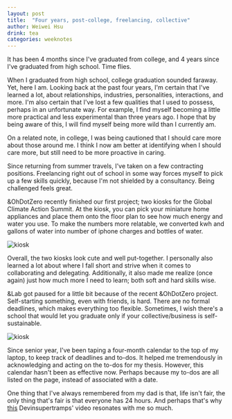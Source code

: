 ```yaml
---
layout: post
title:  "Four years, post-college, freelancing, collective"
author: Weiwei Hsu
drink: tea
categories: weeknotes
---
```


It has been 4 months since I've graduated from college, and 4 years since I've graduated from high school. Time flies.

When I graduated from high school, college graduation sounded faraway. Yet, here I am. Looking back at the past four years, I'm certain that I've learned a lot, about relationships, industries, personalities, interactions, and more. I'm also certain that I've lost a few qualities that I used to possess, perhaps in an unfortunate way. For example, I find myself becoming a little more practical and less experimental than three years ago. I hope that by being aware of this, I will find myself being more wild than I currently am.

On a related note, in college, I was being cautioned that I should care more about those around me. I think I now am better at identifying when I should care more, but still need to be more proactive in caring.

Since returning from summer travels, I've taken on a few contracting positions. Freelancing right out of school in some way forces myself to pick up a few skills quickly, because I'm not shielded by a consultancy. Being challenged feels great.

&OhDotZero recently finished our first project; two kiosks for the Global Climate Action Summit. At the kiosk, you can pick your miniature home appliances and place them onto the floor plan to see how much energy and water you use. To make the numbers more relatable, we converted kwh and gallons of water into number of iphone charges and bottles of water.

![kiosk]({{site.baseurl}}/assets/images/kiosk.jpg)

Overall, the two kiosks look cute and well put-together. I personally also learned a lot about where I fall short and strive when it comes to collaborating and delegating. Additionally, it also made me realize (once again) just how much more I need to learn; both soft and hard skills wise.

&Lab got paused for a little bit because of the recent &OhDotZero project. Self-starting something, even with friends, is hard. There are no formal deadlines, which makes everything too flexible. Sometimes, I wish there's a school that would let you graduate only if your collective/business is self-sustainable.

![kiosk]({{site.baseurl}}/assets/images/calendar.jpg)

Since senior year, I've been taping a four-month calendar to the top of my laptop, to keep track of deadlines and to-dos. It helped me tremendously in acknowledging and acting on the to-dos for my thesis. However, this calendar hasn't been as effective now. Perhaps because my to-dos are all listed on the page, instead of associated with a date.

One thing that I've always remembered from my dad is that, life isn't fair, the only thing that's fair is that everyone has 24 hours. And perhaps that's why [this](https://www.youtube.com/watch?v=62CUg45lMtQ) Devinsupertramps' video resonates with me so much.
